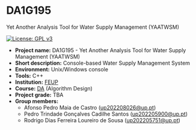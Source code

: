 # DA1G195
Yet Another Analysis Tool for Water Supply Management (YAATWSM)

[![License: GPL v3](https://img.shields.io/badge/License-GPLv3-blue.svg)](https://www.gnu.org/licenses/gpl-3.0)

- **Project name:** DA1G195 - Yet Another Analysis Tool for Water Supply Management (YAATWSM)
- **Short description:** Console-based Water Supply Management System
- **Environment:** Unix/Windows console
- **Tools:** C++
- **Institution:** [FEUP](https://sigarra.up.pt/feup/en/web_page.Inicial)
- **Course:** [DA](https://sigarra.up.pt/feup/pt/UCURR_GERAL.FICHA_UC_VIEW?pv_ocorrencia_id=520321) (Algorithm Design)
- **Project grade:** TBA
- **Group members:**
  - Afonso Pedro Maia de Castro (up202208026@up.pt)
  - Pedro Trindade Gonçalves Cadilhe Santos (up202205900@up.pt)
  - Rodrigo Dias Ferreira Loureiro de Sousa (up202205751@up.pt)